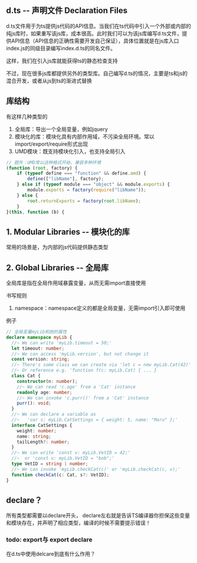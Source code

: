 ## d.ts -- 声明文件 Declaration Files

d.ts文件用于为ts提供js代码的API信息。当我们在ts代码中引入一个外部或内部的纯js库时，如果重写该js库，成本很高。此时我们可以为该js库编写d.ts文件，提供API信息（API信息的正确性需要开发自己保证），具体位置就是在js库入口index.js的同级目录编写index.d.ts的同名文件。

这样，我们在引入js库就能获得ts的静态检查支持

不过，现在很多js库都提供另外的类型库。自己编写d.ts的情况，主要是ts和js的混合开发，或者从js到ts的渐进式替换


## 库结构
有这样几种类型的
1. 全局库：导出一个全局变量，例如jquery
2. 模块化的库：模块化具有内部作用域，不污染全局环境。常以import/export/require形式出现
3. UMD模块：既支持模块化引入，也支持全局引入


```js
// 题外：UMD常以这种格式开始，兼容多种环境
(function (root, factory) {
    if (typeof define === "function" && define.amd) {
        define(["libName"], factory);
    } else if (typeof module === "object" && module.exports) {
        module.exports = factory(require("libName"));
    } else {
        root.returnExports = factory(root.libName);
    }
}(this, function (b) {
```

## 1. Modular Libraries -- 模块化的库
常用的场景是，为内部的js代码提供静态类型


## 2. Global Libraries -- 全局库
全局库是指在全局作用域暴露变量，从而无需import直接使用

书写规则
1. namespace：namespace定义的都是全局变量，无需import引入即可使用

例子
```ts
// 全局变量myLib和她的属性
declare namespace myLib {
  //~ We can write 'myLib.timeout = 50;'
  let timeout: number;
  //~ We can access 'myLib.version', but not change it
  const version: string;
  //~ There's some class we can create via 'let c = new myLib.Cat(42)'
  //~ Or reference e.g. 'function f(c: myLib.Cat) { ... }
  class Cat {
    constructor(n: number);
    //~ We can read 'c.age' from a 'Cat' instance
    readonly age: number;
    //~ We can invoke 'c.purr()' from a 'Cat' instance
    purr(): void;
  }
  //~ We can declare a variable as
  //~   'var s: myLib.CatSettings = { weight: 5, name: "Maru" };'
  interface CatSettings {
    weight: number;
    name: string;
    tailLength?: number;
  }
  //~ We can write 'const v: myLib.VetID = 42;'
  //~  or 'const v: myLib.VetID = "bob";'
  type VetID = string | number;
  //~ We can invoke 'myLib.checkCat(c)' or 'myLib.checkCat(c, v);'
  function checkCat(c: Cat, s?: VetID);
}
```










## declare？
所有类型都需要以declare开头， declare左右就是告诉TS编译器你担保这些变量和模块存在，并声明了相应类型，编译的时候不需要提示错误！

### todo: export与 export declare
在d.ts中使用delcare到底有什么作用？